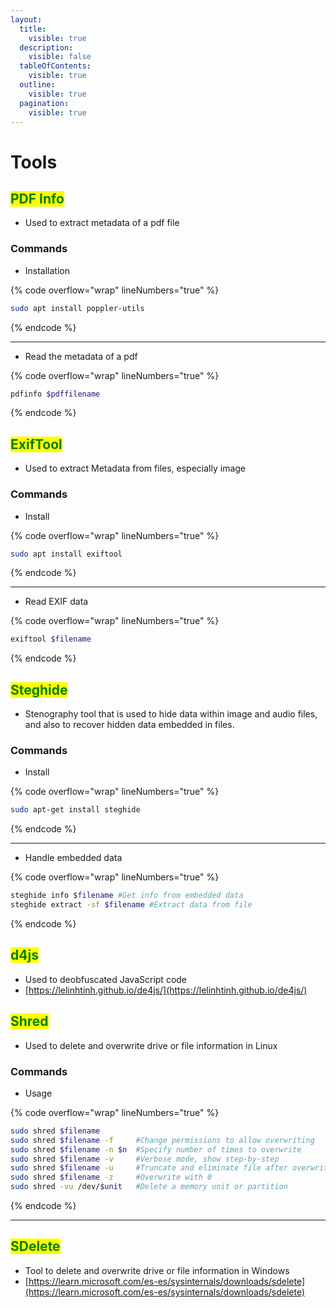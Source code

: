 ```yaml
---
layout:
  title:
    visible: true
  description:
    visible: false
  tableOfContents:
    visible: true
  outline:
    visible: true
  pagination:
    visible: true
---
```


# Tools

## <mark style="color:green;">PDF Info</mark>

* Used to extract metadata of a pdf file

### Commands

* Installation

{% code overflow="wrap" lineNumbers="true" %}
```bash
sudo apt install poppler-utils
```
{% endcode %}

***

* Read the metadata of a pdf

{% code overflow="wrap" lineNumbers="true" %}
```bash
pdfinfo $pdffilename
```
{% endcode %}

## <mark style="color:green;">ExifTool</mark>

* Used to extract Metadata from files, especially image

### Commands

* Install

{% code overflow="wrap" lineNumbers="true" %}
```bash
sudo apt install exiftool
```
{% endcode %}

***

* Read EXIF data

{% code overflow="wrap" lineNumbers="true" %}
```bash
exiftool $filename
```
{% endcode %}

## <mark style="color:green;">Steghide</mark>

* Stenography tool that is used to hide data within image and audio files, and also to recover hidden data embedded in files.

### Commands

* Install

{% code overflow="wrap" lineNumbers="true" %}
```bash
sudo apt-get install steghide
```
{% endcode %}

***

* Handle embedded data

{% code overflow="wrap" lineNumbers="true" %}
```bash
steghide info $filename #Get info from embedded data
steghide extract -sf $filename #Extract data from file
```
{% endcode %}

## <mark style="color:green;">d4js</mark>

* Used to deobfuscated JavaScript code
* [https://lelinhtinh.github.io/de4js/](https://lelinhtinh.github.io/de4js/)

## <mark style="color:green;">Shred</mark>

* Used to delete and overwrite drive or file information in Linux

### Commands

* Usage

{% code overflow="wrap" lineNumbers="true" %}
```bash
sudo shred $filename
sudo shred $filename -f     #Change permissions to allow overwriting
sudo shred $filename -n $n  #Specify number of times to overwrite
sudo shred $filename -v     #Verbose mode, show step-by-step
sudo shred $filename -u     #Truncate and eliminate file after overwriting
sudo shred $filename -z     #Overwrite with 0
sudo shred -vu /dev/$unit   #Delete a memory unit or partition
```
{% endcode %}

***

## <mark style="color:green;">SDelete</mark>

* Tool  to delete and overwrite drive or file information in Windows
* [https://learn.microsoft.com/es-es/sysinternals/downloads/sdelete](https://learn.microsoft.com/es-es/sysinternals/downloads/sdelete)
